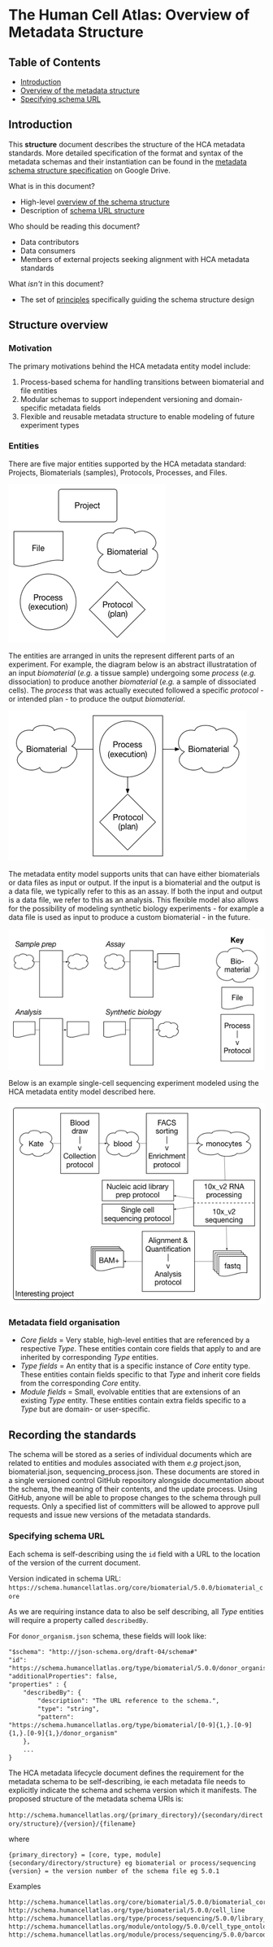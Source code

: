 # The Human Cell Atlas: Overview of Metadata Structure

## Table of Contents
- [Introduction](#introduction)
- [Overview of the metadata structure](#structure-overview)
- [Specifying schema URL](#specifying-schema-url)

## Introduction

This **structure** document describes the structure of the HCA metadata standards. More detailed specification of the format and syntax of the metadata schemas and their instantiation can be found in the [metadata schema structure specification](https://docs.google.com/document/d/1pxQj7BfM8HHgD4ilm4dlvZuZATfJkNC5s_-TUoA4lYA/edit?ts=59b16455) on Google Drive.

What is in this document?
 - High-level [overview of the schema structure](#structure-overview)
 - Description of [schema URL structure](#specifying-schema-url)

Who should be reading this document?
 - Data contributors
 - Data consumers
 - Members of external projects seeking alignment with HCA metadata standards

What *isn't* in this document?
 - The set of [principles](metadata-schema/docs/rationale.md#design-choices) specifically guiding the schema structure design
 
## Structure overview

### Motivation

The primary motivations behind the HCA metadata entity model include:

1. Process-based schema for handling transitions between biomaterial and file entities
1. Modular schemas to support independent versioning and domain-specific metadata fields
1. Flexible and reusable metadata structure to enable modeling of future experiment types

### Entities

There are five major entities supported by the HCA metadata standard: Projects, Biomaterials (samples), Protocols, Processes, and Files.

![Entities](images/entities.jpg)

The entities are arranged in units the represent different parts of an experiment. For example, the diagram below is an abstract illustratation of an input *biomaterial* (*e.g.* a tissue sample) undergoing some *process* (*e.g.* dissociation) to produce another *biomaterial* (*e.g.* a sample of dissociated cells). The *process* that was actually executed followed a specific *protocol* - or intended plan - to produce the output *biomaterial*.

![Entities](images/unit_of_hierarcy.jpg)

The metadata entity model supports units that can have either biomaterials or data files as input or output. If the input is a biomaterial and the output is a data file, we typically refer to this as an assay. If both the input and output is a data file, we refer to this as an analysis. This flexible model also allows for the possibility of modeling synthetic biology experiments - for example a data file is used as input to produce a custom biomaterial - in the future.

![Entities](images/unit_scenarios.jpg)

Below is an example single-cell sequencing experiment modeled using the HCA metadata entity model described here.

![Entities](images/project_scenario.jpg)

### Metadata field organisation 

* *Core fields* = Very stable, high-level entities that are referenced by a respective *Type*. These entities contain core fields that apply to and are inherited by corresponding *Type* entities.
* *Type fields* = An entity that is a specific instance of *Core* entity type. These entities contain fields specific to that *Type* and inherit core fields from the corresponding *Core* entity.
* *Module fields* = Small, evolvable entities that are extensions of an existing *Type* entity. These entities contain extra fields specific to a *Type* but are domain- or user-specific.

## Recording the standards

The schema will be stored as a series of individual documents which are related to entities and modules associated with them *e.g* project.json, biomaterial.json, sequencing_process.json. These documents are stored in a single versioned control GitHub repository alongside documentation about the schema, the meaning of their contents, and the update process. Using GitHub, anyone will be able to propose changes to the schema through pull requests. Only a specified list of committers will be allowed to approve pull requests and issue new versions of the metadata standards.

### Specifying schema URL

Each schema is self-describing using the `id` field with a URL to the location of the version of the current document. 

Version indicated in schema URL: `https://schema.humancellatlas.org/core/biomaterial/5.0.0/biomaterial_core`

As we are requiring instance data to also be self describing, all *Type* entities will require a property called `describedBy`. 

For `donor_organism.json` schema, these fields will look like: 

``` 
"$schema": "http://json-schema.org/draft-04/schema#"
"id": "https://schema.humancellatlas.org/type/biomaterial/5.0.0/donor_organism"
"additionalProperties": false,
"properties" : {
    "describedBy": {
        "description": "The URL reference to the schema.",
        "type": "string",
        "pattern": "https://schema.humancellatlas.org/type/biomaterial/[0-9]{1,}.[0-9]{1,}.[0-9]{1,}/donor_organism"
    },
    ...
}
```

The HCA metadata lifecycle document defines the requirement for the metadata schema to be self-describing, ie each metadata file needs to explicitly indicate the schema and schema version which it manifests. The proposed structure of the metadata schema URIs is:

`http://schema.humancellatlas.org/{primary_directory}/{secondary/directory/structure}/{version}/{filename}`

where

```
{primary_directory} = [core, type, module]
{secondary/directory/structure} eg biomaterial or process/sequencing
{version} = the version number of the schema file eg 5.0.1
```
Examples

```
http://schema.humancellatlas.org/core/biomaterial/5.0.0/biomaterial_core
http://schema.humancellatlas.org/type/biomaterial/5.0.0/cell_line
http://schema.humancellatlas.org/type/process/sequencing/5.0.0/library_preparation_process
http://schema.humancellatlas.org/module/ontology/5.0.0/cell_type_ontology
http://schema.humancellatlas.org/module/process/sequencing/5.0.0/barcode
```
